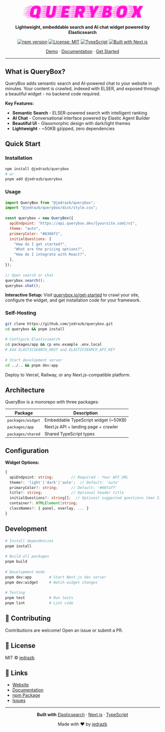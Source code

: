<div align="center">

<img src="./assets/querybox-logo.svg" alt="QueryBox logo" width="400">

**Lightweight, embeddable search and AI chat widget powered by Elasticsearch**

[![npm version](https://img.shields.io/npm/v/@jedrazb/querybox?style=flat-square)](https://www.npmjs.com/package/@jedrazb/querybox)
[![License: MIT](https://img.shields.io/badge/License-MIT-blue.svg?style=flat-square)](https://opensource.org/licenses/MIT)
[![TypeScript](https://img.shields.io/badge/TypeScript-5.0+-blue?style=flat-square&logo=typescript)](https://www.typescriptlang.org/)
[![Built with Next.js](https://img.shields.io/badge/Next.js-14-black?style=flat-square&logo=next.js)](https://nextjs.org/)

[Demo](https://querybox-app.vercel.app) · [Documentation](https://querybox-app.vercel.app/docs) · [Get Started](https://querybox-app.vercel.app/get-started)

</div>

---

## What is QueryBox?

QueryBox adds semantic search and AI-powered chat to your website in minutes. Your content is crawled, indexed with ELSER, and exposed through a beautiful widget - no backend code required.

**Key Features:**

- **Semantic Search** - ELSER-powered search with intelligent ranking
- **AI Chat** - Conversational interface powered by Elastic Agent Builder
- **Beautiful UI** - Glassmorphic design with dark/light themes
- **Lightweight** - ~50KB gzipped, zero dependencies

## Quick Start

### Installation

```bash
npm install @jedrazb/querybox
# or
pnpm add @jedrazb/querybox
```

### Usage

```javascript
import QueryBox from "@jedrazb/querybox";
import "@jedrazb/querybox/dist/style.css";

const querybox = new QueryBox({
  apiEndpoint: "https://api.querybox.dev/{yoursite.com}/v1",
  theme: "auto",
  primaryColor: "#6366f1",
  initialQuestions: [
    "How do I get started?",
    "What are the pricing options?",
    "How do I integrate with React?",
  ],
});

// Open search or chat
querybox.search();
querybox.chat();
```

**Interactive Setup:** Visit [querybox.io/get-started](https://querybox-app.vercel.app/get-started) to crawl your site, configure the widget, and get installation code for your framework.

### Self-Hosting

```bash
git clone https://github.com/jedrazb/querybox.git
cd querybox && pnpm install

# Configure Elasticsearch
cd packages/app && cp env.example .env.local
# Add ELASTICSEARCH_HOST and ELASTICSEARCH_API_KEY

# Start development server
cd ../.. && pnpm dev:app
```

Deploy to Vercel, Railway, or any Next.js-compatible platform.

## Architecture

QueryBox is a monorepo with three packages:

| Package           | Description                          |
| ----------------- | ------------------------------------ |
| `packages/widget` | Embeddable TypeScript widget (~50KB) |
| `packages/app`    | Next.js API + landing page + crawler |
| `packages/shared` | Shared TypeScript types              |

## Configuration

**Widget Options:**

```typescript
{
  apiEndpoint: string;        // Required - Your API URL
  theme?: 'light'|'dark'|'auto';  // Default: 'auto'
  primaryColor?: string;      // Default: '#007aff'
  title?: string;             // Optional header title
  initialQuestions?: string[];  // Optional suggested questions (max 3)
  container?: HTMLElement|string;
  classNames?: { panel, overlay, ... }
}
```

## Development

```bash
# Install dependencies
pnpm install

# Build all packages
pnpm build

# Development mode
pnpm dev:app        # Start Next.js dev server
pnpm dev:widget     # Watch widget changes

# Testing
pnpm test           # Run tests
pnpm lint           # Lint code
```

## 🤝 Contributing

Contributions are welcome! Open an issue or submit a PR.

## 📄 License

MIT © [jedrazb](https://github.com/jedrazb)

## 🔗 Links

- [Website](https://querybox-app.vercel.app)
- [Documentation](https://querybox-app.vercel.app/docs)
- [npm Package](https://www.npmjs.com/package/@jedrazb/querybox)
- [Issues](https://github.com/jedrazb/querybox/issues)

---

<div align="center">

**Built with** [Elasticsearch](https://www.elastic.co/) · [Next.js](https://nextjs.org/) · [TypeScript](https://www.typescriptlang.org/)

Made with ❤️ by [jedrazb](https://github.com/jedrazb)

</div>
